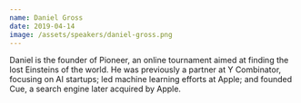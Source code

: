 ```yaml
---
name: Daniel Gross
date: 2019-04-14
image: /assets/speakers/daniel-gross.png
---
```

Daniel is the founder of Pioneer, an online tournament aimed at finding the lost Einsteins of the world. He was previously a partner at Y Combinator, focusing on AI startups; led machine learning efforts at Apple; and founded Cue, a search engine later acquired by Apple.
